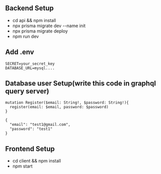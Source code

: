 ## Backend Setup

- cd api && npm install
- npx prisma migrate dev --name init
- npx prisma migrate deploy
- npm run dev

## Add .env

```
SECRET=your_secret_key
DATABASE_URL=mysql....
```

## Database user Setup(write this code in graphql query server)

```
mutation Register($email: String!, $password: String!){
  register(email: $email, password: $password)
}

{
  "email": "test1@gmail.com",
  "password": "test1"
}
```

## Frontend Setup

- cd client && npm install
- npm start
